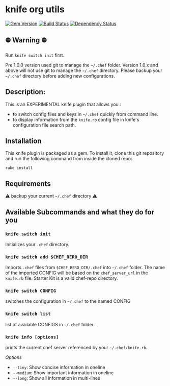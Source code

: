 # knife org utils
[![Gem Version](https://badge.fury.io/rb/knife-org-utils.svg)](http://badge.fury.io/rb/knife-org-utils) [![Build Status](https://travis-ci.org/secret-sauce/knife-org-utils.svg?branch=master)](https://travis-ci.org/secret-sauce/knife-org-utils) [![Dependency Status](https://gemnasium.com/secret-sauce/knife-org-utils.svg)](https://gemnasium.com/secret-sauce/knife-org-utils)


## :no_entry: Warning :no_entry:

Run `knife switch init` first.  

Pre 1.0.0 version used git to manage the `~/.chef` folder. Version 1.0.x and above will not use git to manage the `~/.chef` directory. Please backup your `~/.chef` directory before adding new configurations.

## Description:
This is an EXPERIMENTAL knife plugin that allows you :

- to switch config files and keys in `~/.chef` quickly from command line.
- to display information from the `knife.rb` config file in knife's configuration file search path.

## Installation

This knife plugin is packaged as a gem. To install it, clone this
git repository and run the following command from inside the cloned repo:

    rake install

## Requirements
:warning: backup your current `~/.chef` directory :warning:

## Available Subcommands and what they do for you

### `knife switch init`
Initializes your `.chef` directory.

### `knife switch add $CHEF_RERO_DIR`
Imports `.chef` files from `$CHEF_RERO_DIR/.chef` into `~/.chef` folder. The name of the imported CONFIG will be based on the `chef_server_url` in the `knife.rb` file. Starter Kit is a valid chef-repo directory.

### `knife switch CONFIG`
switches the configuration in `~/.chef` to the named CONFIG

### `knife switch list`
list of available CONFIGS in `~/.chef` folder.

### `knife info [options]`
prints the current chef server referenced by your `~/.chef/knife.rb`.

*Options*

  * `--tiny`: Show concise information in oneline
  * `--medium`: Show important information in oneline
  * `--long`: Show all information in multi-lines
